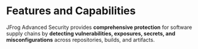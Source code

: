 # Features and Capabilities

JFrog Advanced Security provides **comprehensive protection** for software supply chains by **detecting vulnerabilities, exposures, secrets, and misconfigurations** across repositories, builds, and artifacts.

